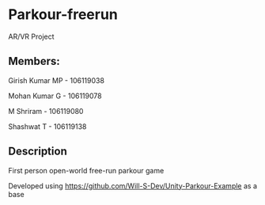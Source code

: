 # Parkour-freerun
AR/VR Project


## Members:
Girish Kumar MP - 106119038

Mohan Kumar G - 106119078

M Shriram - 106119080

Shashwat T - 106119138


## Description
First person open-world free-run parkour game

Developed using https://github.com/Will-S-Dev/Unity-Parkour-Example as a base
